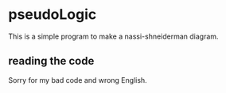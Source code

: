 # pseudoLogic
This is a simple program to make a nassi-shneiderman diagram.

## reading the code
Sorry for my bad code and wrong English.
